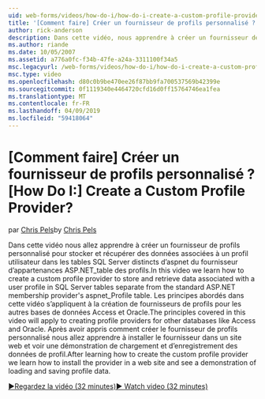 ```yaml
---
uid: web-forms/videos/how-do-i/how-do-i-create-a-custom-profile-provider
title: '[Comment faire] Créer un fournisseur de profils personnalisé ? | Microsoft Docs'
author: rick-anderson
description: Dans cette vidéo, nous apprendre à créer un fournisseur de profils personnalisé pour stocker et récupérer des données associées à un profil utilisateur dans les tables SQL Server distincts à partir de t...
ms.author: riande
ms.date: 10/05/2007
ms.assetid: a776a0fc-f34b-47fe-a24a-3311100f34a5
msc.legacyurl: /web-forms/videos/how-do-i/how-do-i-create-a-custom-profile-provider
msc.type: video
ms.openlocfilehash: d80c0b9be470ee26f87bb9fa700537569b42399e
ms.sourcegitcommit: 0f1119340e4464720cfd16d0ff15764746ea1fea
ms.translationtype: MT
ms.contentlocale: fr-FR
ms.lasthandoff: 04/09/2019
ms.locfileid: "59418064"
---
```

# <a name="how-do-i-create-a-custom-profile-provider"></a><span data-ttu-id="b5303-104">[Comment faire] Créer un fournisseur de profils personnalisé ?</span><span class="sxs-lookup"><span data-stu-id="b5303-104">[How Do I:] Create a Custom Profile Provider?</span></span>

<span data-ttu-id="b5303-105">par [Chris Pels](https://twitter.com/chrispels)</span><span class="sxs-lookup"><span data-stu-id="b5303-105">by [Chris Pels](https://twitter.com/chrispels)</span></span>

<span data-ttu-id="b5303-106">Dans cette vidéo nous allez apprendre à créer un fournisseur de profils personnalisé pour stocker et récupérer des données associées à un profil utilisateur dans les tables SQL Server distincts d’aspnet du fournisseur d’appartenances ASP.NET\_table des profils.</span><span class="sxs-lookup"><span data-stu-id="b5303-106">In this video we learn how to create a custom profile provider to store and retrieve data associated with a user profile in SQL Server tables separate from the standard ASP.NET membership provider's aspnet\_Profile table.</span></span> <span data-ttu-id="b5303-107">Les principes abordés dans cette vidéo s’appliquent à la création de fournisseurs de profils pour les autres bases de données Access et Oracle.</span><span class="sxs-lookup"><span data-stu-id="b5303-107">The principles covered in this video will apply to creating profile providers for other databases like Access and Oracle.</span></span> <span data-ttu-id="b5303-108">Après avoir appris comment créer le fournisseur de profils personnalisé nous allez apprendre à installer le fournisseur dans un site web et voir une démonstration de chargement et d’enregistrement des données de profil.</span><span class="sxs-lookup"><span data-stu-id="b5303-108">After learning how to create the custom profile provider we learn how to install the provider in a web site and see a demonstration of loading and saving profile data.</span></span>

[<span data-ttu-id="b5303-109">&#9654;Regardez la vidéo (32 minutes)</span><span class="sxs-lookup"><span data-stu-id="b5303-109">&#9654; Watch video (32 minutes)</span></span>](https://channel9.msdn.com/Blogs/ASP-NET-Site-Videos/how-do-i-create-a-custom-profile-provider)
